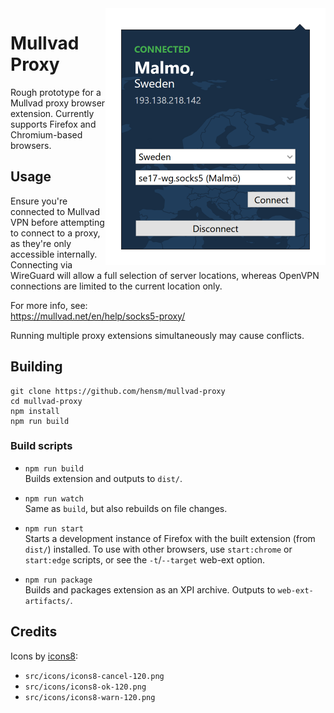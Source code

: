 <img src="preview.png" align="right" width="352" height="411">

# Mullvad Proxy

Rough prototype for a Mullvad proxy browser extension. Currently supports Firefox and Chromium-based browsers. 



## Usage

Ensure you're connected to Mullvad VPN before attempting to connect to a proxy, as they're only accessible internally. Connecting via WireGuard will allow a full selection of server locations, whereas OpenVPN connections are limited to the current location only.

For more info, see:  
https://mullvad.net/en/help/socks5-proxy/

Running multiple proxy extensions simultaneously may cause conflicts.



## Building

````ssh
git clone https://github.com/hensm/mullvad-proxy
cd mullvad-proxy
npm install
npm run build
````


### Build scripts

* `npm run build`  
  Builds extension and outputs to `dist/`.

* `npm run watch`  
  Same as `build`, but also rebuilds on file changes.

* `npm run start`  
  Starts a development instance of Firefox with the built extension (from `dist/`) installed. To use with other browsers, use `start:chrome` or `start:edge` scripts, or see the `-t`/`--target` web-ext option.

* `npm run package`  
  Builds and packages extension as an XPI archive. Outputs to `web-ext-artifacts/`.


## Credits

Icons by [icons8](https://icons8.com):
* `src/icons/icons8-cancel-120.png`
* `src/icons/icons8-ok-120.png`
* `src/icons/icons8-warn-120.png`
